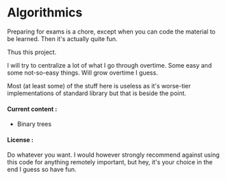 # Algorithmics

Preparing for exams is a chore, except when you can code the
material to be learned. Then it's actually quite fun.

Thus this project.

I will try to centralize a lot of what I go through overtime.
Some easy and some not-so-easy things. Will grow overtime 
I guess.

Most (at least some) of the stuff here is useless as it's
worse-tier implementations of standard library but that is
beside the point.

#### Current content :
- Binary trees

#### License :
Do whatever you want.
I would however strongly recommend against using this code 
for anything remotely important, but hey, it's your choice
in the end I guess so have fun.
